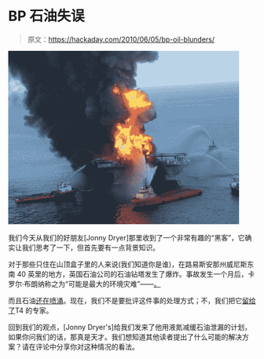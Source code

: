 # BP 石油失误

> 原文：<https://hackaday.com/2010/06/05/bp-oil-blunders/>

![](img/f647a6f7122cb68f78fe5537830f7271.png "No comment.")

我们今天从我们的好朋友[Jonny Dryer]那里收到了一个非常有趣的“黑客”，它确实让我们思考了一下，但首先要有一点背景知识。

对于那些只住在山顶盒子里的人来说(我们知道你是谁)，在路易斯安那州威尼斯东南 40 英里的地方，英国石油公司的石油钻塔发生了爆炸。事故发生一个月后，卡罗尔·布朗纳称之为“可能是最大的环境灾难”——[。](http://www.msnbc.msn.com/id/36947751)

而且石油[还在喷涌](http://news.yahoo.com/s/ynews/20100524/sc_ynews/ynews_sc2199;_ylt=AoVlG.KTu3XFxlQsYg.IxQln.6F4;_ylu=X3oDMTE2MmhodGxxBHBvcwMyBHNlYwN5bl9mZWF0dXJlZARzbGsDcGhvdG9zb2lsc3By)。现在，我们不是要批评这件事的处理方式；不，我们把它[留给了](http://www.huffingtonpost.com/2010/05/11/colbert-on-oil-containmen_n_571499.html)T4 的专家。

回到我们的观点，[Jonny Dryer's]给我们发来了他用液氮减缓石油泄漏的计划，如果你问我们的话，那真是天才。我们想知道其他读者提出了什么可能的解决方案？请在评论中分享你对这种情况的看法。
